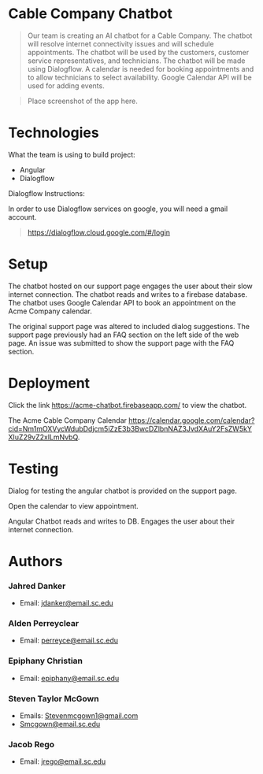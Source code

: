 # Cable Company Chatbot

> Our team is creating an AI chatbot for a Cable Company. The chatbot will resolve internet connectivity issues and will schedule appointments.
The chatbot will be used by the customers, customer service representatives, and technicians. 
The chatbot will be made using Dialogflow. A calendar is needed for booking appointments and to allow
technicians to select availability. Google Calendar API will be used for adding events.

> Place screenshot of the app here.

# Technologies

What the team is using to build project:

* Angular
* Dialogflow

Dialogflow Instructions:

In order to use Dialogflow services on google, you will need a gmail account.

> https://dialogflow.cloud.google.com/#/login

# Setup
The chatbot hosted on our support page engages the user about their slow internet connection. The chatbot reads and writes to a firebase database. The chatbot uses Google Calendar API to book an appointment on the Acme Company calendar. 

The original support page was altered to included dialog suggestions. The support page previously had an FAQ section on the left side of the web page. An issue was submitted to show the support page with the FAQ section.

# Deployment

Click the link https://acme-chatbot.firebaseapp.com/ to view the chatbot.

The Acme Cable Company Calendar https://calendar.google.com/calendar?cid=Nm1mOXVycWdubDdjcm5iZzE3b3BwcDZlbnNAZ3JvdXAuY2FsZW5kYXIuZ29vZ2xlLmNvbQ.

# Testing

Dialog for testing the angular chatbot is provided on the support page.

Open the calendar to view appointment.

Angular Chatbot reads and writes to DB. Engages the user about their internet connection.

# Authors
### Jahred Danker
* Email: jdanker@email.sc.edu
### Alden Perreyclear
* Email: perreyce@email.sc.edu
### Epiphany Christian
* Email: epiphany@email.sc.edu
### Steven Taylor McGown
* Emails: Stevenmcgown1@gmail.com
* Smcgown@email.sc.edu
### Jacob Rego
* Email: jrego@email.sc.edu
